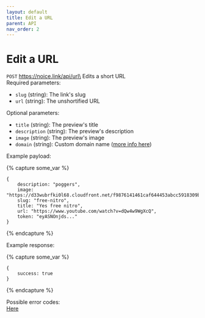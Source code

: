 ```yaml
---
layout: default
title: Edit a URL
parent: API
nav_order: 2
---
```


# Edit a URL

`POST` https://noice.link/api/url\
Edits a short URL\
Required parameters:

- `slug` (string): The link's slug
- `url` (string): The unshortified URL

Optional parameters:

- `title` (string): The preview's title
- `description` (string): The preview's description
- `image` (string): The preview's image
- `domain` (string): Custom domain name ([more info here](/custom-domains))

Example payload:

{% capture some_var %}

```JS
{
    description: "poggers",
    image: "https://d33wubrfki0l68.cloudfront.net/f9876141461caf644453abcc5918309b95b135f7/ace2a/assets/classic.png"
    slug: "free-nitro",
    title: "Yes free nitro",
    url: "https://www.youtube.com/watch?v=dQw4w9WgXcQ",
    token: "eyASNOnjds..."
}
```

{% endcapture %}

Example response:

{% capture some_var %}

```JS
{
    success: true
}
```

{% endcapture %}

Possible error codes:\
[Here](https://docs.noice.link/errors)
